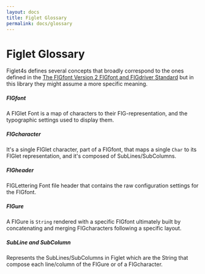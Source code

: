```yaml
---
layout: docs
title: Figlet Glossary
permalink: docs/glossary
---
```

# Figlet Glossary

Figlet4s defines several concepts that broadly correspond to the ones defined in the [The FIGfont
Version 2 FIGfont and FIGdriver Standard](../../docs/figfont-reference/) but in this library they
might assume a more specific meaning.

##### FIGfont

A FIGlet Font is a map of characters to their FIG-representation, and the typographic settings used
to display them.

##### FIGcharacter

It's a single FIGlet character, part of a FIGfont, that maps a single `Char` to its FIGlet
representation, and it's composed of SubLines/SubColumns.

##### FIGheader

FIGLettering Font file header that contains the raw configuration settings for the FIGfont.

##### FIGure

A FIGure is `String` rendered with a specific FIGfont ultimately built by concatenating and merging
FIGcharacters following a specific layout.

##### SubLine and SubColumn

Represents the SubLines/SubColumns in Figlet which are the String that compose each line/column of
the FIGure or of a FIGcharacter.
